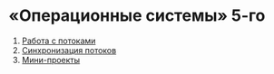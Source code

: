 # «Операционные системы» 5-го

1. [Работа с потоками](threads)
2. [Синхронизация потоков](synchronization)
3. [Мини-проекты](https://github.com/llirik42/Caching-HTTP-Proxy)
